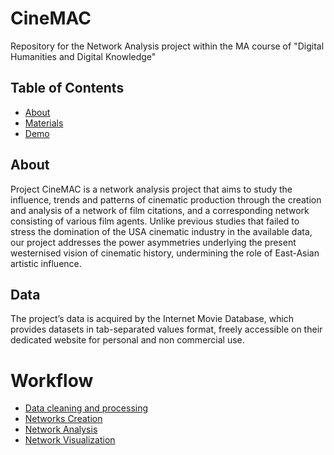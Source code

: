 # CineMAC
Repository for the Network Analysis project within the MA course of "Digital Humanities and Digital Knowledge"

## Table of Contents
+ [About](#about)
+ [Materials](#materials)
+ [Demo](#examples)


## About <a name = "about"></a>

Project CineMAC is a network analysis project that aims to study the influence, trends and patterns of cinematic production through the creation and analysis of a network of film citations, and a corresponding network consisting of various film agents. Unlike previous studies that failed to stress the domination of the USA cinematic industry in the available data, our project addresses the power asymmetries underlying the present westernised vision of cinematic history, undermining the role of East-Asian artistic influence.

 ## Data
The project’s data is acquired by the Internet Movie Database, which provides datasets in tab-separated values format, freely accessible on their dedicated website for personal and non commercial use.

# Workflow

+ [Data cleaning and processing](#about)
+ [Networks Creation](#materials)
+ [Network Analysis](#examples)
+ [Network Visualization](#examples)
